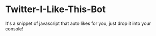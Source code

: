 # Twitter-I-Like-This-Bot
It's a snippet of javascript that auto likes for you, just drop it into your console! 
